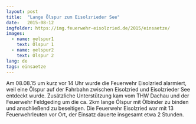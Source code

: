 ```yaml
---
layout: post
title:  "Lange Ölspur zum Eisolzrieder See"
date:   2015-08-12
imgfolder: https://img.feuerwehr-eisolzried.de/2015/einsaetze/
images:
  - name: oelspur1
    text: Ölspur 1
  - name: oelspur2
    text: Ölspur 2
lang: de
tags: einsaetze
---
```

Am 08.08.15 um kurz vor 14 Uhr wurde die Feuerwehr Eisolzried alarmiert, weil eine Ölspur auf der Fahrbahn zwischen Eisolzried und Eisolzrieder See entdeckt wurde. Zusätzliche Unterstützung kam vom THW Dachau und der Feuerwehr Feldgeding um die ca. 2km lange Ölspur mit Ölbinder zu binden und anschließend zu beseitigen. Die Feuerwehr Eisolzried war mit 13 Feuerwehrleuten vor Ort, der Einsatz dauerte insgesamt etwa 2 Stunden.
